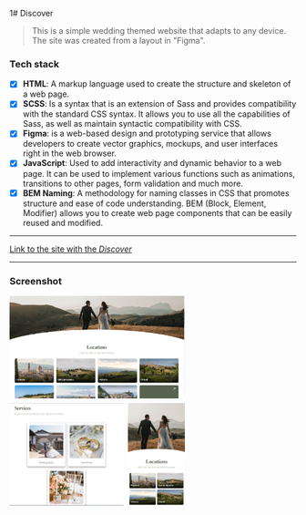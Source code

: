 1# Discover
>This is a simple wedding themed website that adapts to any device. The site was created from a layout in "Figma".

### Tech stack
* [X] **HTML**: A markup language used to create the structure and skeleton of a web page.
* [X] **SCSS**: Is a syntax that is an extension of Sass and provides compatibility with the standard CSS syntax. It allows you to use all the capabilities of Sass, as well as maintain syntactic compatibility with CSS.
* [X] **Figma**: is a web-based design and prototyping service that allows developers to create vector graphics, mockups, and user interfaces right in the web browser.
* [X] **JavaScript**: Used to add interactivity and dynamic behavior to a web page. It can be used to implement various functions such as animations, transitions to other pages, form validation and much more.
* [X] **BEM Naming**: A methodology for naming classes in CSS that promotes structure and ease of code understanding. BEM (Block, Element, Modifier) allows you to create web page components that can be easily reused and modified.

___

[Link to the site with the *Discover*](https://rss-777.github.io/Discover/)

___
### Screenshot
<div style="display: flex; flex-wrap: wrap; gap: 8px">
    <img src="./images/screens/laptop.png" width="308px" height="180px">
    <img src="./images/screens/tablet.png" width="200px" height="180px">
    <img src="./images/screens/small.png" width="100px" height="180px">
</div>
